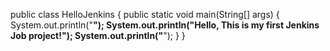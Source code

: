 public class HelloJenkins {
    public static void main(String[] args) {
        System.out.println("********************************************");
        System.out.println("Hello, This is my first Jenkins Job project!");
        System.out.println("********************************************");
    }
}
